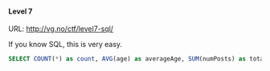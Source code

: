 #### Level 7

URL: http://vg.no/ctf/level7-sql/

If you know SQL, this is very easy.

```sql
SELECT COUNT(*) as count, AVG(age) as averageAge, SUM(numPosts) as totalPosts FROM users
```
